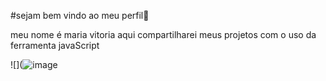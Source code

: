 #sejam bem vindo ao meu perfil🌻

meu nome é maria vitoria
aqui compartilharei meus projetos com o uso da ferramenta javaScript

![](![image](https://github.com/mariavitoria09/mavih09/assets/172425039/bb87e4ee-c58f-4a51-b44f-09a2c9a80748)

